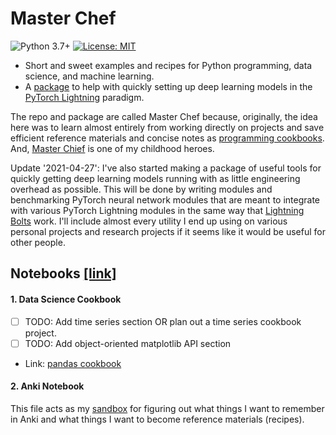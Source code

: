 # Master Chef

![Python 3.7+] [![License: MIT]](https://github.com/Unique-Divine/SA-Project/blob/main/LICENSE)


- Short and sweet examples and recipes for Python programming, data science, and machine learning. 
- A [package] to help with quickly setting up deep learning models in the [PyTorch Lightning][pl] paradigm. 


[Python 3.7+]: https://img.shields.io/badge/python-3.7+-blue.svg
[License: MIT]: https://img.shields.io/badge/License-MIT-yellow.svg 
[package]: https://github.com/Unique-Divine/Master-Chef/tree/master/master_chef
[pl]: https://www.pytorchlightning.ai/

The repo and package are called Master Chef because, originally,  the idea here was to learn almost entirely from working directly on projects  and save efficient reference materials and concise notes as [programming cookbooks](https://www.devdungeon.com/cookbook). And, [Master Chief][spartan117] is one of my childhood heroes. 

[spartan117]: https://en.wikipedia.org/wiki/Master_Chief_(Halo)

Update '2021-04-27': I've also started making a package of useful tools for quickly getting deep learning models running with as little engineering overhead as possible. This will be done by writing modules and benchmarking PyTorch neural network modules that are meant to integrate with various PyTorch Lightning modules in the same way that  [Lightning Bolts](https://github.com/PyTorchLightning/lightning-bolts) work. I'll include almost every utility I end up using on various personal projects and research projects if it seems like it would be useful for other people. 

<!-- Add usage instructions. -->
<!-- Include a demo too.  -->


## Notebooks [[link]](https://github.com/Unique-Divine/Master-Chef/tree/master/notebooks)

#### 1. Data Science Cookbook
- [ ] TODO: Add time series section OR plan out a time series cookbook project.
- [ ] TODO: Add object-oriented matplotlib API section
- Link: [pandas cookbook](https://pandas.pydata.org/pandas-docs/stable/user_guide/cookbook.html)

#### 2. Anki Notebook 
This file acts as my [sandbox](https://en.wikipedia.org/wiki/Sandbox_(software_development)) for figuring out what things I want to remember in Anki and what things I want to become reference materials (recipes).

<!-- ### LeetCode Practice Problems
  - Interview questions and solutions from LeetCode in Anki card format -->

